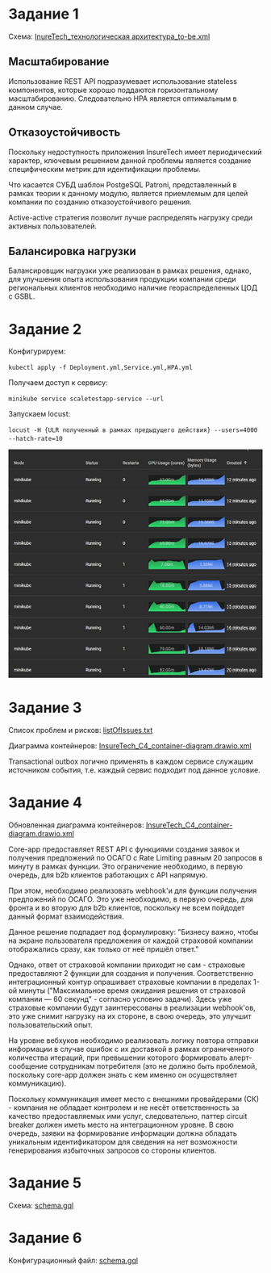 # Задание 1
Схема: [InureTech_технологическая архитектура_to-be.xml](./Exc1/InureTech_технологическая%20архитектура_to-be.xml)
## Масштабирование
Использование REST API подразумевает использование stateless компонентов, которые хорошо поддаются горизонтальному масштабированию. Следовательно HPA является оптимальным в данном случае. 
## Отказоустойчивость 
Поскольку недоступность приложения InsureTech имеет периодический характер, ключевым решением данной проблемы является создание специфическим метрик для идентификации проблемы.

Что касается СУБД шаблон PostgeSQL Patroni, представленный в рамках теории к данному модулю, является приемлемым для целей компании по созданию отказоустойчивого решения.

Active-active стратегия позволит лучше распределять нагрузку среди активных пользователей.
## Балансировка нагрузки
Балансировщик нагрузки уже реализован в рамках решения, однако, для улучшения опыта использования продукции компании среди региональных клиентов необходимо наличие геораспределенных ЦОД с GSBL.

# Задание 2
Конфигурируем:

`kubectl apply -f Deployment.yml,Service.yml,HPA.yml`

Получаем доступ к сервису:

`minikube service scaletestapp-service --url`

Запускаем locust:

`locust -H {ULR полученный в рамках предыдущего действия} --users=4000 --hatch-rate=10`

![image](./Exc2/scaled.jpg)

# Задание 3
Список проблем и рисков: [listOfIssues.txt](./Exc3/listOfIssues.txt)

Диаграмма контейнеров: [InsureTech_C4_сontainer-diagram.drawio.xml](./Exc3/InsureTech_C4_сontainer-diagram.drawio.xml)

Transactional outbox логично применять в каждом сервисе служащим источником события, т.е. каждый сервис подходит под данное условие.

# Задание 4

Обновленная диаграмма контейнеров: [InsureTech_C4_сontainer-diagram.drawio.xml](./Exc4/InsureTech_C4_сontainer-diagram.drawio.xml)

Core-app предоставляет REST API с функциями создания заявок и получения предложений по ОСАГО с Rate Limiting равным 20 запросов в минуту в рамках функции. Это ограничение необходимо, в первую очередь, для b2b клиентов работающих с API напрямую.

При этом, необходимо реализовать webhook'и для функции получения предложений по ОСАГО. Это уже необходимо, в первую очередь, для фронта и во вторую для b2b клиентов, поскольку не всем пойдодет данный формат взаимодействия. 

Данное решение подпадает под формулировку: "Бизнесу важно, чтобы на экране пользователя предложения от каждой страховой компании отображались сразу, как только от неё пришёл ответ."

Однако, ответ от страховой компании приходит не сам - страховые предоставляют 2 функции для создания и получения. Соответственно интеграционный контур опрашивает страховые компании в пределах 1-ой минуты ("Максимальное время ожидания решения от страховой компании — 60 секунд" - согласно условию задачи). Здесь уже страховые компании будут заинтересованы в реализации webhook'ов, это уже снимит нагрузку на их стороне, в свою очередь, это улучшит пользовательский опыт.

На уровне вебхуков необходимо реализовать логику повтора отправки информации в случае ошибок с их доставкой в рамках ограниченного количества итераций, при превышении которого формировать алерт-сообщение сотрудникам потребителя (это не должно быть проблемой, поскольку core-app должен знать с кем именно он осуществляет коммуникацию).

Поскольку коммуникация имеет место с внешними провайдерами (СК) - компания не обладает контролем и не несёт ответственность за качество предоставляемых ими услуг, следовательно, паттер circuit breaker должен иметь место на интеграционном уровне. В свою очередь, заявки на формирование информации должна обладать уникальным идентификатором для сведения на нет возможности генерирования избыточных запросов со стороны клиентов.  

# Задание 5

Схема: [schema.gql](./Exc5/schema.gql)

# Задание 6

Конфигурационный файл: [schema.gql](./Exc6/nginx.conf)
